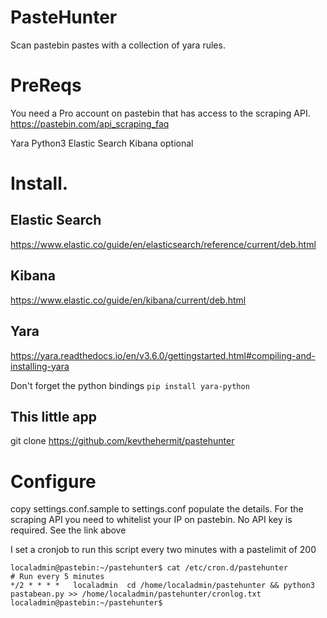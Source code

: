 # PasteHunter
Scan pastebin pastes with a collection of yara rules.

# PreReqs

You need a Pro account on pastebin that has access to the scraping API.
https://pastebin.com/api_scraping_faq

Yara 
Python3
Elastic Search Kibana optional

# Install.

## Elastic Search
https://www.elastic.co/guide/en/elasticsearch/reference/current/deb.html

## Kibana
https://www.elastic.co/guide/en/kibana/current/deb.html

## Yara
https://yara.readthedocs.io/en/v3.6.0/gettingstarted.html#compiling-and-installing-yara

Don't forget the python bindings
```pip install yara-python```


## This little app
git clone https://github.com/kevthehermit/pastehunter

# Configure

copy settings.conf.sample to settings.conf
populate the details.
For the scraping API you need to whitelist your IP on pastebin. No API key is required. See the link above

I set a cronjob to run this script every two minutes with a pastelimit of 200

```
localadmin@pastebin:~/pastehunter$ cat /etc/cron.d/pastehunter
# Run every 5 minutes
*/2 * * * *   localadmin  cd /home/localadmin/pastehunter && python3 pastabean.py >> /home/localadmin/pastehunter/cronlog.txt
localadmin@pastebin:~/pastehunter$
```